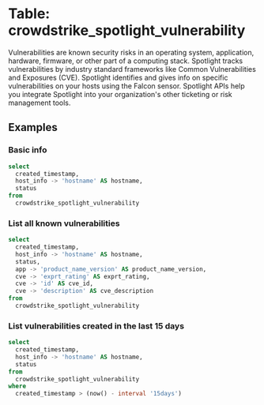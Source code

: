 # Table: crowdstrike_spotlight_vulnerability

Vulnerabilities are known security risks in an operating system, application, hardware, firmware, or other part of a computing stack. Spotlight tracks vulnerabilities by industry standard frameworks like Common Vulnerabilities and Exposures (CVE). Spotlight identifies and gives info on specific vulnerabilities on your hosts using the Falcon sensor. Spotlight APIs help you integrate Spotlight into your organization's other ticketing or risk management tools.

## Examples

### Basic info

```sql
select
  created_timestamp,
  host_info -> 'hostname' AS hostname,
  status
from
  crowdstrike_spotlight_vulnerability
```

### List all known vulnerabilities

```sql
select
  created_timestamp,
  host_info -> 'hostname' AS hostname,
  status,
  app -> 'product_name_version' AS product_name_version,
  cve -> 'exprt_rating' AS exprt_rating,
  cve -> 'id' AS cve_id,
  cve -> 'description' AS cve_description
from
  crowdstrike_spotlight_vulnerability
```

### List vulnerabilities created in the last 15 days

```sql
select
  created_timestamp,
  host_info -> 'hostname' AS hostname,
  status
from
  crowdstrike_spotlight_vulnerability
where
  created_timestamp > (now() - interval '15days')
```
